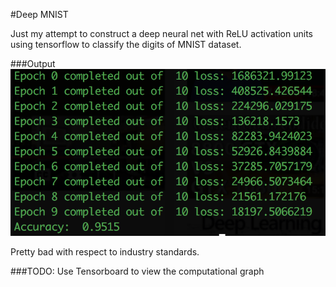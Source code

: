 #Deep MNIST

Just my attempt to construct a deep neural net with ReLU activation units using tensorflow to classify the digits of MNIST dataset.


###Output
![output](output.png)

Pretty bad with respect to industry standards.


###TODO:
Use Tensorboard to view the computational graph